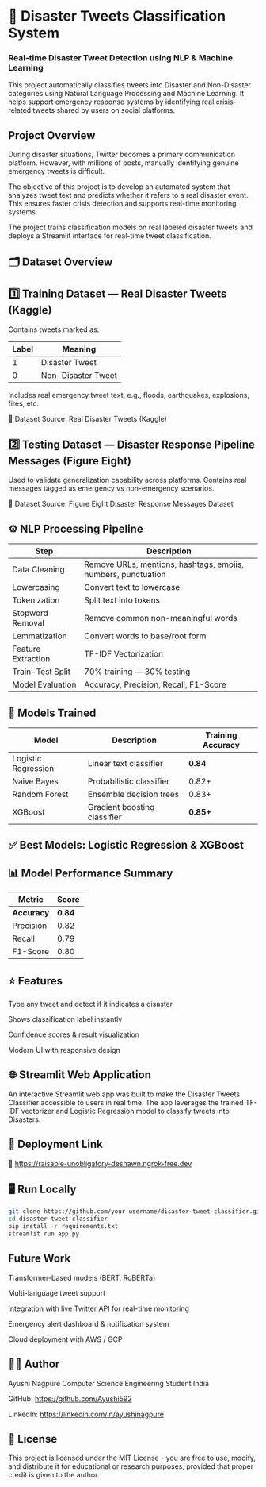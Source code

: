 # 🚨 Disaster Tweets Classification System 
### Real-time Disaster Tweet Detection using NLP & Machine Learning


This project automatically classifies tweets into Disaster and Non-Disaster categories using Natural Language Processing and Machine Learning. It helps support emergency response systems by identifying real crisis-related tweets shared by users on social platforms.

## Project Overview

During disaster situations, Twitter becomes a primary communication platform. However, with millions of posts, manually identifying genuine emergency tweets is difficult.

The objective of this project is to develop an automated system that analyzes tweet text and predicts whether it refers to a real disaster event. This ensures faster crisis detection and supports real-time monitoring systems.

The project trains classification models on real labeled disaster tweets and deploys a Streamlit interface for real-time tweet classification.

## 🗂️ Dataset Overview
## 1️⃣ Training Dataset — Real Disaster Tweets (Kaggle)

Contains tweets marked as:

| Label | Meaning |
|------|---------|
| 1 | Disaster Tweet |
| 0 | Non-Disaster Tweet |


Includes real emergency tweet text, e.g., floods, earthquakes, explosions, fires, etc.

 📁 Dataset Source: Real Disaster Tweets (Kaggle)

## 2️⃣ Testing Dataset — Disaster Response Pipeline Messages (Figure Eight)

Used to validate generalization capability across platforms.
Contains real messages tagged as emergency vs non-emergency scenarios.

 📁 Dataset Source: Figure Eight Disaster Response Messages Dataset

## ⚙️ NLP Processing Pipeline
| Step | Description |
|------|------------|
| Data Cleaning | Remove URLs, mentions, hashtags, emojis, numbers, punctuation |
| Lowercasing | Convert text to lowercase |
| Tokenization | Split text into tokens |
| Stopword Removal | Remove common non-meaningful words |
| Lemmatization | Convert words to base/root form |
| Feature Extraction | TF-IDF Vectorization |
| Train-Test Split | 70% training — 30% testing |
| Model Evaluation | Accuracy, Precision, Recall, F1-Score |

## 🤖 Models Trained
| Model | Description | Training Accuracy |
|-------|------------|------------------|
| Logistic Regression | Linear text classifier | **0.84** |
| Naive Bayes | Probabilistic classifier | 0.82+ |
| Random Forest | Ensemble decision trees | 0.83+ |
| XGBoost | Gradient boosting classifier | **0.85+** |

## ✅ Best Models: Logistic Regression & XGBoost

## 📊 Model Performance Summary
| Metric | Score |
|-------|------|
| **Accuracy** | **0.84** |
| Precision | 0.82 |
| Recall | 0.79 |
| F1-Score | 0.80 |


## ⭐ Features

Type any tweet and detect if it indicates a disaster

Shows classification label instantly

Confidence scores & result visualization

Modern UI with responsive design

## 🌐 Streamlit Web Application
An interactive Streamlit web app was built to make the Disaster Tweets Classifier accessible to users in real time.
The app leverages the trained TF-IDF vectorizer and Logistic Regression model to classify tweets into Disasters.

## 🚀 Deployment Link

🔗 https://raisable-unobligatory-deshawn.ngrok-free.dev

## 🖥️ Run Locally
```bash
git clone https://github.com/your-username/disaster-tweet-classifier.git
cd disaster-tweet-classifier
pip install -r requirements.txt
streamlit run app.py
```

 ## Future Work

Transformer-based models (BERT, RoBERTa)

Multi-language tweet support

Integration with live Twitter API for real-time monitoring

Emergency alert dashboard & notification system

Cloud deployment with AWS / GCP

## 👩‍💻 Author

Ayushi Nagpure
Computer Science Engineering Student
India

GitHub: https://github.com/Ayushi592

LinkedIn: https://linkedin.com/in/ayushinagpure

## 📜 License

This project is licensed under the MIT License - you are free to use, modify, and distribute it for educational or research purposes, provided that proper credit is given to the author.
